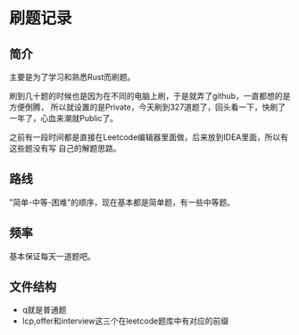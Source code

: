 # 刷题记录

## 简介

主要是为了学习和熟悉Rust而刷题。

刷到几十题的时候也是因为在不同的电脑上刷，于是就弄了github，一直都想的是方便倒腾，
所以就设置的是Private，今天刷到327道题了，回头看一下，快刷了一年了，心血来潮就Public了。

之前有一段时间都是直接在Leetcode编辑器里面做，后来放到IDEA里面，所以有这些题没有写
自己的解题思路。

## 路线

"简单-中等-困难"的顺序，现在基本都是简单题，有一些中等题。

## 频率

基本保证每天一道题吧。

## 文件结构

* q就是普通题
* lcp,offer和interview这三个在leetcode题库中有对应的前缀